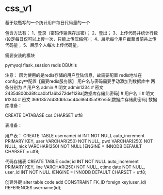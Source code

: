 # css_v1
基于烧瓶写的一个统计用户每日代码量的一个

包含方法有：
  1、登录（密码传输保存加密）；
  2、登出；
  3、上传代码并统计行数(设定每日仅可以上传一次，只能上传压缩包)；
  4、展示每个用户截至当前共上传代码量；
  5、展示个人每次上传代码量。
  
 需要安装的模块

pymysql
flask_session
redis
DBUtils	

注意：
因为使用的是redis存储的用户登陆信息，故需要配置	redis地址在config.py中配置【需要redis服务器】
用户名与密码需要手动添加到数据库中
两条分别为
	# 用户名 admin
    # 明文 admin1234
    # 密文 2435d800b38fcca0bf1a6b372def128a[数据库存储此密码]
	# 用户名 li
    # 明文 li1234
    # 密文 3661852d43fdb1dac44c66435af92e55[数据库存储此密码]
数据库准备：

CREATE DATABASE css CHARSET utf8
	
表准备：

用户表：
CREATE TABLE username(
    id INT NOT NULL auto_increment PRIMARY KEY,
    user VARCHAR(250) NOT NULL,
    pwd VARCHAR(250) NOT NULL,
    nick VARCHAR(250) NOT NULL
)ENGINE = INNODB DEFAULT CHARSET = utf8;


代码存储表
CREATE TABLE code(
    id INT NOT NULL auto_increment PRIMARY KEY,
    line VARCHAR(250) NOT NULL,
    ctime date NOT NULL,
    user_id INT NOT NULL
)ENGINE = INNODB DEFAULT CHARSET = utf8;

创建外键
alter table code add CONSTRAINT FK_ID foreign key(user_id) REFERENCES username(id); 

